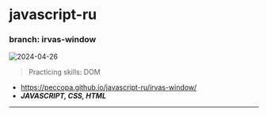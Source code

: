# javascript-ru

### branch: irvas-window

![2024-04-26](https://peccopa.github.io/javascript-ru/irvas-window/irvas-window.jpg)

> Practicing skills: DOM

- https://peccopa.github.io/javascript-ru/irvas-window/
- **_JAVASCRIPT, CSS, HTML_**

---
